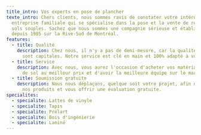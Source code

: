 ```yaml
---
title_intro: Vos experts en pose de plancher
texte_intro: Chers clients, nous sommes ravis de constater votre intérêt pour notre
  entreprise familiale qui se spécialise dans la pose et la vente de revêtements de
  sols souples. Sachez que nous sommes une compagnie sérieuse et établie qui opère
  depuis 1985 sur la Rive-Sud de Montréal.
features:
  - title: Qualité
    description: Chez nous, il n'y a pas de demi-mesure, car la qualité et la finition
      sont capitales. Notre service est clé en main et 100% adapté à vos souhaits!
  - title: Service
    description: Avec nous, vous aurez l'occasion d'acheter vos matériaux de recouvrement
      de sol au meilleur prix et d'avoir la meilleure équipe sur le marché pour la pose de votre plancher.
  - title: Soumission gratuite
    description: Nous nous déplaçons, quelque soit votre projet, afin de vous présenter
      nos produits et vous offrir une évaluation gratuite.
specialites:
  - specialite: Lattes de vinyle
  - specialite: Tapis
  - specialite: Prélart
  - specialite: Bois d'ingénierie
  - specialite: Laminé
---
```

